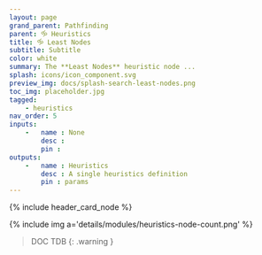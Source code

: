 ```yaml
---
layout: page
grand_parent: Pathfinding
parent: 🝰 Heuristics
title: 🝰 Least Nodes
subtitle: Subtitle
color: white
summary: The **Least Nodes** heuristic node ...
splash: icons/icon_component.svg
preview_img: docs/splash-search-least-nodes.png
toc_img: placeholder.jpg
tagged: 
    - heuristics
nav_order: 5
inputs:
    -   name : None
        desc : 
        pin : 
outputs:
    -   name : Heuristics
        desc : A single heuristics definition
        pin : params
---
```


{% include header_card_node %}

{% include img a='details/modules/heuristics-node-count.png' %} 

> DOC TDB
{: .warning }
